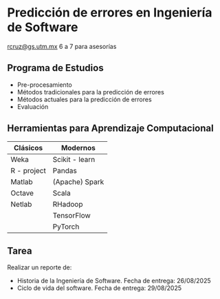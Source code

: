 # Predicción de errores en Ingeniería de Software

<rcruz@gs.utm.mx>
6 a 7 para asesorías

## Programa de Estudios

- Pre-procesamiento
- Métodos tradicionales para la predicción de errores
- Métodos actuales para la predicción de errores
- Evaluación

## Herramientas para Aprendizaje Computacional

| Clásicos    | Modernos       |
| ----------- | -------------- |
| Weka        | Scikit - learn |
| R - project | Pandas         |
| Matlab      | (Apache) Spark |
| Octave      | Scala          |
| Netlab      | RHadoop        |
|             | TensorFlow     |
|             | PyTorch        |

## Tarea

Realizar un reporte de:

- Historia de la Ingeniería de Software. Fecha de entrega: 26/08/2025
- Ciclo de vida del software. Fecha de entrega: 29/08/2025
